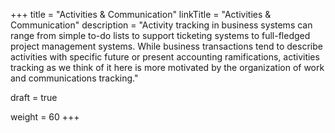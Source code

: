 +++
title = "Activities & Communication"
linkTitle = "Activities & Communication"
description = "Activity tracking in business systems can range from simple to-do lists to support ticketing systems to full-fledged project management systems.  While business transactions tend to describe activities with specific future or present accounting ramifications, activities tracking as we think of it here is more motivated by the organization of work and communications tracking."

draft = true

weight = 60
+++

